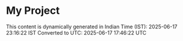 # My Project

This content is dynamically generated in Indian Time (IST): 2025-06-17 23:16:22 IST
Converted to UTC: 2025-06-17 17:46:22 UTC
